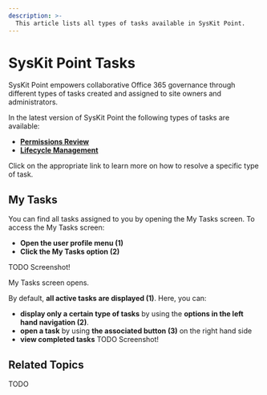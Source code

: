 ```yaml
---
description: >-
  This article lists all types of tasks available in SysKit Point. 
---
```


# SysKit Point Tasks

SysKit Point empowers collaborative Office 365 governance through different types of tasks created and assigned to site owners and administrators.

In the latest version of SysKit Point the following types of tasks are available:
* **[Permissions Review](permissions-review.md)**
* **[Lifecycle Management](lifecycle-management.md)**

Click on the appropriate link to learn more on how to resolve a specific type of task.

## My Tasks

You can find all tasks assigned to you by opening the My Tasks screen. 
To access the My Tasks screen:
* **Open the user profile menu (1)**
* **Click the My Tasks option (2)**

TODO Screenshot!

My Tasks screen opens.

By default, **all active tasks are displayed (1)**. Here, you can:
* **display only a certain type of tasks** by using the **options in the left hand navigation (2)**.
* **open a task** by using **the associated button (3)** on the right hand side
* **view completed tasks**
TODO Screenshot!

## Related Topics
TODO

 